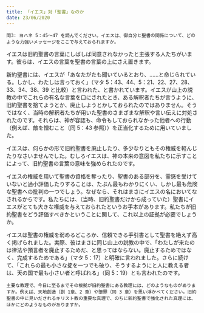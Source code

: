 ```yaml
---
title: 「イエス」対「聖書」なのか
date: 23/06/2020
---
```


`問3: ヨハネ 5：45～47 を読んでください。イエスは、御自分と聖書の関係について、どのような力強いメッセージをここで与えておられますか。`

イエスは旧約聖書の言葉にしばしば同意されなかったと主張する人たちがいます。彼らは、イエスの言葉を聖書の言葉の上にさえ置きます。

新約聖書には、イエスが「あなたがたも聞いているとおり、……と命じられている。しかし、わたしは言っておく」（マタ 5：43、44、5：21、22、27、28、33、34、38、39 と比較）と言われた、と書かれています。イエスが山上の説教の中でこれらの有名な言葉を口にされたとき、ある解釈者たちが言うように、旧約聖書を捨てようとか、廃止しようとかしておられたのではありません。そうではなく、当時の解釈者たちが用いた聖書のさまざまな解釈や言い伝えに対処されたのです。それらは、神が容認も、命令もしておられなかった他者への行動（例えば、敵を憎むこと〔同 5：43 参照〕）を正当化するために用いていました。

イエスは、何らかの形で旧約聖書を廃止したり、多少なりともその権威を軽んじたりなさいませんでした。むしろイエスは、神の本来の意図を私たちに示すことによって、旧約聖書の言葉の意味を強められたのです。

イエスの権威を用いて聖書の資格を奪ったり、聖書のある部分を、霊感を受けていないと過小評価したりすることは、たぶん最もわかりにくい、しかし最も危険な聖書への批判の一つでしょう。なぜなら、それはまさにイエスの名においてなされるからです。私たちには、（当時、旧約聖書だけから成っていた）聖書にイエスがとても大きな権威を与えておられたというお手本があります。私たちが旧約聖書をどう評価すべきかということに関して、これ以上の証拠が必要でしょうか。

イエスは聖書の権威を弱めるどころか、信頼できる手引書として聖書を絶えず高く掲げられました。実際、彼はまさに同じ山上の説教の中で、「わたしが来たのは律法や預言者を廃止するためだ、と思ってはならない。廃止するためではなく、完成するためである」（マタ 5：17）と明確に言われました。さらに続けて、「これらの最も小さな掟を一つでも破り、そうするようにと人に教える者は、天の国で最も小さい者と呼ばれる」（同 5：19）とも言われたのです。

`主要な教理で、今日に至るまでその根拠が旧約聖書にある教理には、どのようなものがありますか。例えば、天地創造（創 1章、2 章）や堕罪（同 3 章）を思い浮かべてください。旧約聖書の中に見いだされるキリスト教の重要な真理で、のちに新約聖書で強化された真理には、ほかにどのようなものがありますか。`